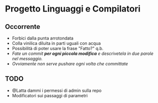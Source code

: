 # Progetto Linguaggi e Compilatori

## Occorrente
- Forbici dalla punta arrotondata
- Colla vinilica diluita in parti uguali con acqua
- Possibilità di poter usare la frase "Fatto?" q.b.
- *Fate un commit **per ogni piccola modifica** e descrivetela in due parole nel messaggio.*
- *Ovviamente non serve pushare ogni volta che committate*

## TODO
- @Latta dammi i permessi di admin sulla repo
- Modificatori sui passaggi di parametri